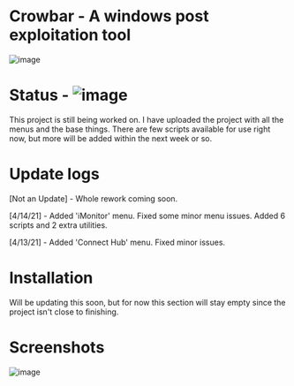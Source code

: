 # Crowbar - A windows post exploitation tool
![image](https://user-images.githubusercontent.com/78043996/114496304-a6079000-9bed-11eb-9687-813554113100.png)
# Status - ![image](https://emojipedia-us.s3.dualstack.us-west-1.amazonaws.com/thumbs/72/microsoft/209/cross-mark_274c.png)
This project is still being worked on. I have uploaded the project with all the menus and the base things. There are few scripts
available for use right now, but more will be added within the next week or so.
# Update logs
[Not an Update] - Whole rework coming soon.

[4/14/21] - Added 'iMonitor' menu. Fixed some minor menu issues. Added 6 scripts and 2 extra utilities.

[4/13/21] - Added 'Connect Hub' menu. Fixed minor issues.
# Installation
Will be updating this soon, but for now this section will stay empty since the
project isn't close to finishing.
# Screenshots
![image](https://user-images.githubusercontent.com/78043996/114745469-ace0f080-9d1c-11eb-9256-1144948ced0d.png)
